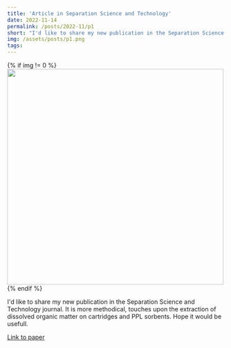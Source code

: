 ```yaml
---
title: 'Article in Separation Science and Technology'
date: 2022-11-14
permalink: /posts/2022-11/p1
short: "I'd like to share my new publication in the Separation Science and Technology journal. It is more methodical, touches upon the extraction of dissolved organic matter on cartridges and PPL sorbents. Hope it would be usefull."
img: /assets/posts/p1.png
tags:
---
```


<div class="container">
{% if img != 0 %}
    <img src="{{ site.baseurl }}{{ img }}" style="width: 500px;"/>
{% endif %}
</div>

I'd like to share my new publication in the Separation Science and Technology journal. It is more methodical, touches upon the extraction of dissolved organic matter on cartridges and PPL sorbents. Hope it would be usefull.

[Link to paper](https://www.tandfonline.com/eprint/PS6UNHRVJBKNYWSGNE4I/full?target=10.1080/01496395.2022.2145224)